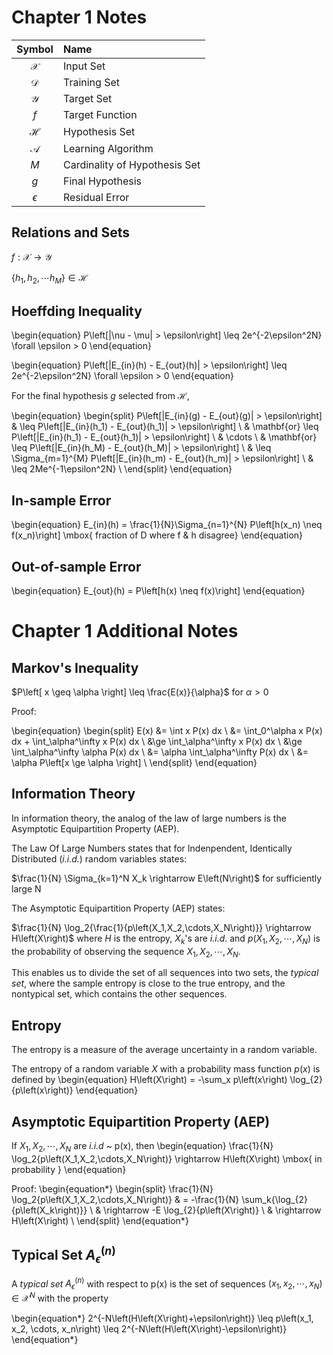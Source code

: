 
# Chapter 1 Notes

|Symbol            | Name                         |
|:----------------:|:-----------------------------|
|$\mathcal{X}$     |Input Set                     |
|$\mathcal{D}$     |Training Set                  |
|$\mathcal{Y}$     |Target Set                    |
|$f$               |Target Function               |
|$\mathcal{H}$     |Hypothesis Set                |
|$\mathcal{A}$     |Learning Algorithm            |
|$M$               |Cardinality of Hypothesis Set |
|$g$               |Final Hypothesis              |
|$\epsilon$        |Residual Error                |

## Relations and Sets

$f: \mathcal{X} \rightarrow \mathcal{Y}$

$\left\{ h_1, h_2, \cdots h_M \right\} \in \mathcal{H}$

## Hoeffding Inequality

\begin{equation}
P\left[|\nu - \mu| > \epsilon\right] \leq 2e^{-2\epsilon^2N}    \forall \epsilon > 0
\end{equation}

\begin{equation}
P\left[|E_{in}(h) - E_{out}(h)| > \epsilon\right] \leq 2e^{-2\epsilon^2N}    \forall \epsilon > 0
\end{equation}

For the final hypothesis $g$ selected from $\mathcal{H}$, 

\begin{equation}
\begin{split}
P\left[|E_{in}(g) - E_{out}(g)| > \epsilon\right] & \leq P\left[|E_{in}(h_1) - E_{out}(h_1)| > \epsilon\right] \\
                                                  & \mathbf{or} \leq P\left[|E_{in}(h_1) - E_{out}(h_1)| > \epsilon\right] \\
                                                  & \cdots \\
                                                  & \mathbf{or} \leq P\left[|E_{in}(h_M) - E_{out}(h_M)| > \epsilon\right] \\
                                                  & \leq \Sigma_{m=1}^{M} P\left[|E_{in}(h_m) - E_{out}(h_m)| > \epsilon\right] \\
                                                  & \leq 2Me^{-1\epsilon^2N} \\
\end{split}
\end{equation}

## In-sample Error

\begin{equation}
E_{in}(h) = \frac{1}{N}\Sigma_{n=1}^{N} P\left[h(x_n) \neq f(x_n)\right]  \mbox{  fraction of D where f \& h disagree}
\end{equation}

## Out-of-sample Error

\begin{equation}
E_{out}(h) = P\left[h(x) \neq f(x)\right]
\end{equation}


# Chapter 1 Additional Notes

## Markov's Inequality

$P\left[ x \geq \alpha \right] \leq \frac{E(x)}{\alpha}$ for $\alpha > 0$

Proof:

\begin{equation}
\begin{split}
E(x) &= \int x P(x) dx \\
      &= \int_0^\alpha x P(x) dx + \int_\alpha^\infty x P(x) dx \\
      &\ge \int_\alpha^\infty x P(x) dx \\
      &\ge \int_\alpha^\infty \alpha P(x) dx \\
      &= \alpha \int_\alpha^\infty P(x) dx \\
      &= \alpha P\left[x \ge \alpha \right] \\
\end{split}
\end{equation}

## Information Theory

In information theory, the analog of the law of large numbers is the Asymptotic Equipartition Property (AEP).

The Law Of Large Numbers states that for Indenpendent, Identically Distributed (*i.i.d.*) random variables states:

$\frac{1}{N} \Sigma_{k=1}^N X_k \rightarrow E\left(N\right)$ for sufficiently large N

The Asymptotic Equipartition Property (AEP) states:

$\frac{1}{N} \log_2{\frac{1}{p\left(X_1,X_2,\cdots,X_N\right)}} \rightarrow H\left(X\right)$ where $H$ is the entropy, $X_k$'s are *i.i.d*. and $p\left(X_1,X_2,\cdots,X_N\right)$ is the probability of observing the sequence $X_1,X_2,\cdots,X_N$.

This enables us to divide the set of all sequences into two sets, the *typical set*, where the sample entropy is close to the true entropy, and the nontypical set, which contains the other sequences.

## Entropy

The entropy is a measure of the average uncertainty in a random variable.

The entropy of a random variable $X$ with a probability mass function $p(x)$ is defined by
\begin{equation}
H\left(X\right) = -\sum_x p\left(x\right) \log_{2}{p\left(x\right)}
\end{equation}


## Asymptotic Equipartition Property (AEP)

If $X_1,X_2,\cdots,X_N$ are *i.i.d* ~ p(x), then
\begin{equation}
\frac{1}{N} \log_2{p\left(X_1,X_2,\cdots,X_N\right)} \rightarrow H\left(X\right) \mbox{ in probability }
\end{equation}

Proof:
\begin{equation*}
\begin{split}
\frac{1}{N} \log_2{p\left(X_1,X_2,\cdots,X_N\right)} & = -\frac{1}{N} \sum_k{\log_{2}{p\left(X_k\right)}} \\
                                                     & \rightarrow -E \log_{2}{p\left(X\right)} \\
                                                     & \rightarrow H\left(X\right) \\
\end{split}
\end{equation*}


## Typical Set $A_\epsilon^{\left(n\right)}$

A *typical set* $A_\epsilon^{\left(n\right)}$ with respect to p(x) is the set of sequences $\left(x_1, x_2, \cdots, x_N\right) \in \mathcal{X}^N$ with the property

\begin{equation*}
2^{-N\left(H\left(X\right)+\epsilon\right)} \leq p\left(x_1, x_2, \cdots, x_n\right) \leq 2^{-N\left(H\left(X\right)-\epsilon\right)}
\end{equation*}



